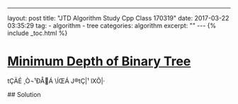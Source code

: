 ---
 l a y o u t :   p o s t 
 t i t l e :   " J T D   A l g o r i t h m   S t u d y   C p p   C l a s s   1 7 0 3 1 9 " 
 d a t e :   2 0 1 7 - 0 3 - 2 2   0 3 : 3 5 : 2 9 
 t a g : 
   -   a l g o r i t h m 
   -   t r e e 
 c a t e g o r i e s :   a l g o r i t h m 
 e x c e r p t :   " " 
 - - - 
 { %   i n c l u d e   _ t o c . h t m l   % } 
 
# [Minimum Depth of Binary Tree](https://leetcode.com/problems/minimum-depth-of-binary-tree/)
 
 tÇÄÉ  ¸Ò¬¹ÐÅÁ  \ÍŒÁ  J®tÇ|¹  l­XÕ|·

 # #   S o l u t i o n 
 
 